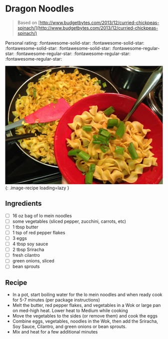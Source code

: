 <!-- Needs Manual Review -->

# Dragon Noodles

> Based on [http://www.budgetbytes.com/2013/12/curried-chickpeas-spinach/](http://www.budgetbytes.com/2013/12/curried-chickpeas-spinach/)

<!-- rating=1; (User can specify rating on scale of 1-5) -->
<!-- AUTO-UserRating -->
Personal rating: :fontawesome-solid-star: :fontawesome-solid-star: :fontawesome-solid-star: :fontawesome-solid-star: :fontawesome-regular-star: :fontawesome-regular-star: :fontawesome-regular-star: :fontawesome-regular-star:
<!-- /AUTO-UserRating -->

<!-- name_image=dragon_noodles.jpg; (User can specify image name) -->
<!-- AUTO-Image -->
![dragon_noodles.jpg](./dragon_noodles.jpg){: .image-recipe loading=lazy }
<!-- /AUTO-Image -->

## Ingredients

* [ ] 16 oz bag of lo mein noodles
* [ ] some vegetables (sliced pepper, zucchini, carrots, etc)
* [ ] 1 tbsp butter
* [ ] 1 tsp of red pepper flakes
* [ ] 3 eggs
* [ ] 4 tbsp soy sauce
* [ ] 2 tbsp Sriracha
* [ ] fresh cilantro
* [ ] green onions, sliced
* [ ] bean sprouts

## Recipe

* In a pot, start boiling water for the lo mein noodles and when ready cook for 5-7 minutes (per package instructions)
* Melt the butter, red pepper flakes, and vegetables in a Wok or large pan on med-high heat. Lower heat to Medium while cooking
* Move the vegetables to the sides (or remove them) and cook the eggs
* Combine eggs, vegetables, noodles in the Wok, then add the Sriracha, Soy Sauce, Cilantro, and green onions or bean sprouts.
* Mix and heat for a few additional minutes
